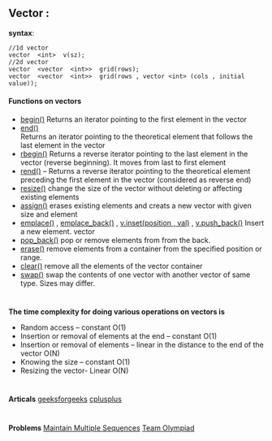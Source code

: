 ## Vector : 
**syntax**:
 
    //1d vector
    vector  <int>  v(sz);
    //2d vector
    vector  <vector  <int>>  grid(rows);
    vector  <vector  <int>>  grid(rows , vector <int> (cols , initial value));
 
#### Functions on vectors
 - [begin()](https://www.geeksforgeeks.org/vectorbegin-vectorend-c-stl/)
	  Returns an iterator pointing to the first element in the vector
-   [end()](https://www.geeksforgeeks.org/vectorbegin-vectorend-c-stl/) 	
     Returns an iterator pointing to the theoretical element that follows the last element in the vector
- [rbegin()](https://www.geeksforgeeks.org/vector-rbegin-and-rend-function-in-c-stl/) 
     Returns a reverse iterator pointing to the last element in the vector (reverse beginning). It moves from last to first element
 -   [rend()](https://www.geeksforgeeks.org/vector-rbegin-and-rend-function-in-c-stl/) – Returns a reverse iterator pointing to the theoretical element preceding the first element in the vector (considered as reverse end)
-   [resize()](https://www.geeksforgeeks.org/vector-chttps://pastebin.com/begin-vector-cend-c-stl/) 
	  change the size of the vector without deleting or affecting existing elements
-   [assign()](https://www.geeksforgeeks.org/vector-assign-in-c-stl/)
	   erases existing elements and creats a new vector with given size and element
-  [emplace()](https://www.geeksforgeeks.org/vector-emplace-function-in-c-stl/) ,  [emplace_back()](https://www.geeksforgeeks.org/vectoremplace_back-c-stl/) ,  [v.inset(position , val)](https://www.geeksforgeeks.org/vector-insert-function-in-c-stl/) ,  [v.push_back()](https://www.geeksforgeeks.org/vectorpush_back-vectorpop_back-c-stl/) 
      Insert a new element.
vector
-  [pop_back()](https://www.geeksforgeeks.org/vectorpush_back-vectorpop_back-c-stl/) 
		 pop or remove elements from from the back.
-  [erase()](https://www.geeksforgeeks.org/vectorclear-vectorerase-c-stl/)
      remove elements from a container from the specified position or range.
-  [clear()](https://www.geeksforgeeks.org/vectorclear-vectorerase-c-stl/)
		 remove all the elements of the vector container
-  [swap()](https://www.geeksforgeeks.org/vectorat-vectorswap-c-stl/) 
		swap the contents of one vector with another vector of same type. Sizes may differ.
 
 
 
#
**The time complexity for doing various operations on vectors is**
-   Random access – constant O(1)
-   Insertion or removal of elements at the end – constant O(1)
-   Insertion or removal of elements – linear in the distance to the end of the vector O(N)
-   Knowing the size – constant O(1)
-   Resizing the vector- Linear O(N) 
#
**Articals**
[geeksforgeeks](https://www.geeksforgeeks.org/vector-in-cpp-stl/?ref=gcse)
[cplusplus](https://cplusplus.com/reference/vector/vector/)
#
 
**Problems**
[Maintain Multiple Sequences](https://atcoder.jp/contests/abc271/tasks/abc271_b)
[Team Olympiad](https://codeforces.com/problemset/problem/490/A)
#
